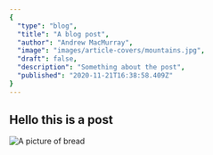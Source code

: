```yaml
---
{
  "type": "blog",
  "title": "A blog post",
  "author": "Andrew MacMurray",
  "image": "images/article-covers/mountains.jpg",
  "draft": false,
  "description": "Something about the post",
  "published": "2020-11-21T16:38:58.409Z"
}
---
```

## Hello this is a post

![A picture of bread](//images.ctfassets.net/hip278zick92/1fdsuoqNQaZjw5jcIrLiv3/2172e2671f7c317df03e664275383d70/paul_hollywoods_crusty_83536_16x9.jpg)